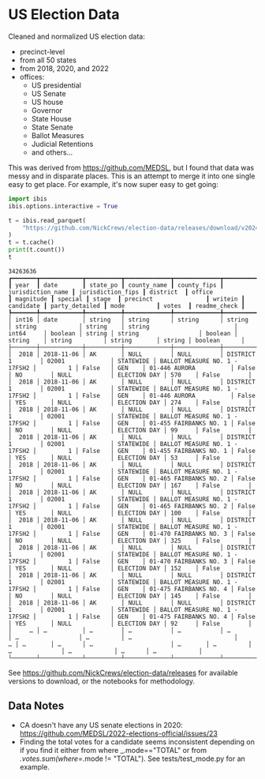 # US Election Data

Cleaned and normalized US election data:
- precinct-level
- from all 50 states
- from 2018, 2020, and 2022
- offices:
  - US presidential
  - US Senate
  - US house
  - Governor
  - State House
  - State Senate
  - Ballot Measures
  - Judicial Retentions
  - and others...

This was derived from https://github.com/MEDSL, but I found that
data was messy and in disparate places. This is an attempt
to merge it into one single easy to get place. For example, it's now super easy to get going:

```python
import ibis
ibis.options.interactive = True

t = ibis.read_parquet(
    "https://github.com/NickCrews/election-data/releases/download/v2024-04-25_0/cleaned.parquet"
)
t = t.cache()
print(t.count())
t
```

```
34263636
┏━━━━━━━┳━━━━━━━━━━━━┳━━━━━━━━━━┳━━━━━━━━━━━━━┳━━━━━━━━━━━━━┳━━━━━━━━━━━━━━━━━━━┳━━━━━━━━━━━━━━━━━━━┳━━━━━━━━━━━┳━━━━━━━━━━━━━━━━━━━━━━━━━━━━━━━┳━━━━━━━━━━━┳━━━━━━━━━┳━━━━━━━━┳━━━━━━━━━━━━━━━━━━━━━━━━┳━━━━━━━━━┳━━━━━━━━━━━┳━━━━━━━━━━━━━━━━┳━━━━━━━━━━━━━━┳━━━━━━━━┳━━━━━━━━━━━━━━┓
┃ year  ┃ date       ┃ state_po ┃ county_name ┃ county_fips ┃ jurisdiction_name ┃ jurisdiction_fips ┃ district  ┃ office                        ┃ magnitude ┃ special ┃ stage  ┃ precinct               ┃ writein ┃ candidate ┃ party_detailed ┃ mode         ┃ votes  ┃ readme_check ┃
┡━━━━━━━╇━━━━━━━━━━━━╇━━━━━━━━━━╇━━━━━━━━━━━━━╇━━━━━━━━━━━━━╇━━━━━━━━━━━━━━━━━━━╇━━━━━━━━━━━━━━━━━━━╇━━━━━━━━━━━╇━━━━━━━━━━━━━━━━━━━━━━━━━━━━━━━╇━━━━━━━━━━━╇━━━━━━━━━╇━━━━━━━━╇━━━━━━━━━━━━━━━━━━━━━━━━╇━━━━━━━━━╇━━━━━━━━━━━╇━━━━━━━━━━━━━━━━╇━━━━━━━━━━━━━━╇━━━━━━━━╇━━━━━━━━━━━━━━┩
│ int16 │ date       │ string   │ string      │ string      │ string            │ string            │ string    │ string                        │ int64     │ boolean │ string │ string                 │ boolean │ string    │ string         │ string       │ string │ boolean      │
├───────┼────────────┼──────────┼─────────────┼─────────────┼───────────────────┼───────────────────┼───────────┼───────────────────────────────┼───────────┼─────────┼────────┼────────────────────────┼─────────┼───────────┼────────────────┼──────────────┼────────┼──────────────┤
│  2018 │ 2018-11-06 │ AK       │ NULL        │ NULL        │ DISTRICT 1        │ 02001             │ STATEWIDE │ BALLOT MEASURE NO. 1 - 17FSH2 │         1 │ False   │ GEN    │ 01-446 AURORA          │ False   │ NO        │ NULL           │ ELECTION DAY │ 570    │ False        │
│  2018 │ 2018-11-06 │ AK       │ NULL        │ NULL        │ DISTRICT 1        │ 02001             │ STATEWIDE │ BALLOT MEASURE NO. 1 - 17FSH2 │         1 │ False   │ GEN    │ 01-446 AURORA          │ False   │ YES       │ NULL           │ ELECTION DAY │ 274    │ False        │
│  2018 │ 2018-11-06 │ AK       │ NULL        │ NULL        │ DISTRICT 1        │ 02001             │ STATEWIDE │ BALLOT MEASURE NO. 1 - 17FSH2 │         1 │ False   │ GEN    │ 01-455 FAIRBANKS NO. 1 │ False   │ NO        │ NULL           │ ELECTION DAY │ 99     │ False        │
│  2018 │ 2018-11-06 │ AK       │ NULL        │ NULL        │ DISTRICT 1        │ 02001             │ STATEWIDE │ BALLOT MEASURE NO. 1 - 17FSH2 │         1 │ False   │ GEN    │ 01-455 FAIRBANKS NO. 1 │ False   │ YES       │ NULL           │ ELECTION DAY │ 53     │ False        │
│  2018 │ 2018-11-06 │ AK       │ NULL        │ NULL        │ DISTRICT 1        │ 02001             │ STATEWIDE │ BALLOT MEASURE NO. 1 - 17FSH2 │         1 │ False   │ GEN    │ 01-465 FAIRBANKS NO. 2 │ False   │ NO        │ NULL           │ ELECTION DAY │ 167    │ False        │
│  2018 │ 2018-11-06 │ AK       │ NULL        │ NULL        │ DISTRICT 1        │ 02001             │ STATEWIDE │ BALLOT MEASURE NO. 1 - 17FSH2 │         1 │ False   │ GEN    │ 01-465 FAIRBANKS NO. 2 │ False   │ YES       │ NULL           │ ELECTION DAY │ 100    │ False        │
│  2018 │ 2018-11-06 │ AK       │ NULL        │ NULL        │ DISTRICT 1        │ 02001             │ STATEWIDE │ BALLOT MEASURE NO. 1 - 17FSH2 │         1 │ False   │ GEN    │ 01-470 FAIRBANKS NO. 3 │ False   │ NO        │ NULL           │ ELECTION DAY │ 325    │ False        │
│  2018 │ 2018-11-06 │ AK       │ NULL        │ NULL        │ DISTRICT 1        │ 02001             │ STATEWIDE │ BALLOT MEASURE NO. 1 - 17FSH2 │         1 │ False   │ GEN    │ 01-470 FAIRBANKS NO. 3 │ False   │ YES       │ NULL           │ ELECTION DAY │ 152    │ False        │
│  2018 │ 2018-11-06 │ AK       │ NULL        │ NULL        │ DISTRICT 1        │ 02001             │ STATEWIDE │ BALLOT MEASURE NO. 1 - 17FSH2 │         1 │ False   │ GEN    │ 01-475 FAIRBANKS NO. 4 │ False   │ NO        │ NULL           │ ELECTION DAY │ 145    │ False        │
│  2018 │ 2018-11-06 │ AK       │ NULL        │ NULL        │ DISTRICT 1        │ 02001             │ STATEWIDE │ BALLOT MEASURE NO. 1 - 17FSH2 │         1 │ False   │ GEN    │ 01-475 FAIRBANKS NO. 4 │ False   │ YES       │ NULL           │ ELECTION DAY │ 92     │ False        │
│     … │ …          │ …        │ …           │ …           │ …                 │ …                 │ …         │ …                             │         … │ …       │ …      │ …                      │ …       │ …         │ …              │ …            │ …      │ …            │
└───────┴────────────┴──────────┴─────────────┴─────────────┴───────────────────┴───────────────────┴───────────┴───────────────────────────────┴───────────┴─────────┴────────┴────────────────────────┴─────────┴───────────┴────────────────┴──────────────┴────────┴──────────────┘
```

See https://github.com/NickCrews/election-data/releases for
available versions to download, or the notebooks for methodology.


## Data Notes

- CA doesn't have any US senate elections in 2020: https://github.com/MEDSL/2022-elections-official/issues/23
- Finding the total votes for a candidate seems inconsistent depending on if you
  find it either from where _.mode=="TOTAL" or from _.votes.sum(where=_.mode != "TOTAL").
  See tests/test_mode.py for an example.